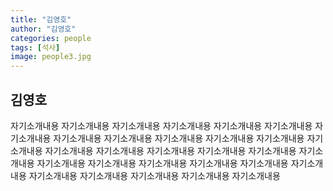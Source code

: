 ```yaml
---
title: "김영호"
author: "김영호"
categories: people
tags: [석사]
image: people3.jpg
---
```


## 김영호

자기소개내용 자기소개내용 자기소개내용 자기소개내용 자기소개내용 자기소개내용 자기소개내용 자기소개내용 자기소개내용 자기소개내용 자기소개내용 자기소개내용 자기소개내용 자기소개내용 자기소개내용 자기소개내용 자기소개내용 자기소개내용 자기소개내용 자기소개내용 자기소개내용 자기소개내용 자기소개내용 자기소개내용 자기소개내용 자기소개내용 자기소개내용 자기소개내용 자기소개내용 자기소개내용


